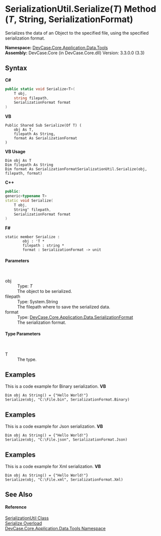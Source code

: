 # SerializationUtil.Serialize(*T*) Method (*T*, String, SerializationFormat)
 

Serializes the data of an Object to the specified file, using the specified serialization format.

**Namespace:**&nbsp;<a href="N_DevCase_Core_Application_Data_Tools">DevCase.Core.Application.Data.Tools</a><br />**Assembly:**&nbsp;DevCase.Core (in DevCase.Core.dll) Version: 3.3.0.0 (3.3)

## Syntax

**C#**<br />
``` C#
public static void Serialize<T>(
	T obj,
	string filepath,
	SerializationFormat format
)

```

**VB**<br />
``` VB
Public Shared Sub Serialize(Of T) ( 
	obj As T,
	filepath As String,
	format As SerializationFormat
)
```

**VB Usage**<br />
``` VB Usage
Dim obj As T
Dim filepath As String
Dim format As SerializationFormatSerializationUtil.Serialize(obj, filepath, format)
```

**C++**<br />
``` C++
public:
generic<typename T>
static void Serialize(
	T obj, 
	String^ filepath, 
	SerializationFormat format
)
```

**F#**<br />
``` F#
static member Serialize : 
        obj : 'T * 
        filepath : string * 
        format : SerializationFormat -> unit 

```


#### Parameters
&nbsp;<dl><dt>obj</dt><dd>Type: *T*<br />The object to be serialized.</dd><dt>filepath</dt><dd>Type: System.String<br />The filepath where to save the serialized data.</dd><dt>format</dt><dd>Type: <a href="T_DevCase_Core_Application_Data_SerializationFormat">DevCase.Core.Application.Data.SerializationFormat</a><br />The serialization format.</dd></dl>

#### Type Parameters
&nbsp;<dl><dt>T</dt><dd>The type.</dd></dl>

## Examples
This is a code example for Binary serialization. 
**VB**<br />
``` VB
Dim obj As String() = {"Hello World!"}
Serialize(obj, "C:\File.bin", SerializationFormat.Binary)
```


## Examples
This is a code example for Json serialization. 
**VB**<br />
``` VB
Dim obj As String() = {"Hello World!"}
Serialize(obj, "C:\File.json", SerializationFormat.Json)
```


## Examples
This is a code example for Xml serialization. 
**VB**<br />
``` VB
Dim obj As String() = {"Hello World!"}
Serialize(obj, "C:\File.xml", SerializationFormat.Xml)
```


## See Also


#### Reference
<a href="T_DevCase_Core_Application_Data_Tools_SerializationUtil">SerializationUtil Class</a><br /><a href="Overload_DevCase_Core_Application_Data_Tools_SerializationUtil_Serialize">Serialize Overload</a><br /><a href="N_DevCase_Core_Application_Data_Tools">DevCase.Core.Application.Data.Tools Namespace</a><br />